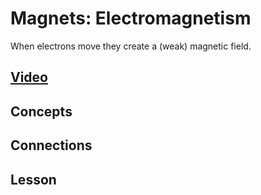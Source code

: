 # Magnets: Electromagnetism
When electrons move they create a (weak) magnetic field.

## [Video]()

## Concepts

## Connections

## Lesson
